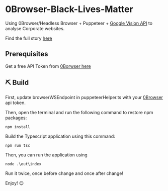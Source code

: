 # 0Browser-Black-Lives-Matter

Using 0Browser/Headless Browser + Puppeteer + [Google Vision API](https://cloud.google.com/vision) to analyse Corporate websites.

Find the full story [here](https://www.0browser.com/blogs/how-to-measure-corporate-america-reaction-to-blm-using-headless-browsers.html)

## Prerequisites
Get a free API Token from [0Borwser here](https://www.0browser.com/docs/get-token.html) 

## ⛏ Build

First, update browserWSEndpoint in puppeteerHelper.ts with your [0Browser](https://www.0browser.com) api token.

Then, open the terminal and run the following command to restore npm packages:

```
npm install
```

Build the Typescript application using this command:

```
npm run tsc
```

Then, you can run the application using 

```
node .\out\index
```

Run it twice, once before change and once after change!

Enjoy! :wink:
